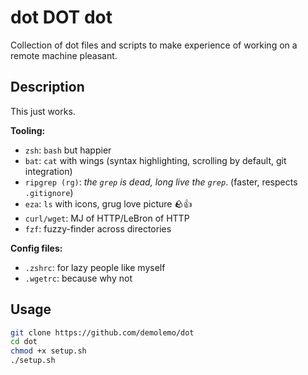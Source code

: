 # dot DOT dot
Collection of dot files and scripts to make experience of working on a remote machine pleasant.

## Description
This just works.

**Tooling:**
- `zsh`: `bash` but happier
- `bat`: `cat` with wings (syntax highlighting, scrolling by default, git integration)
- `ripgrep (rg)`: *the `grep` is dead, long live the `grep`*. (faster, respects `.gitignore`)
- `eza`: `ls` with icons, grug love picture 🪨👍
- `curl/wget`: MJ of HTTP/LeBron of HTTP
- `fzf`: fuzzy-finder across directories

**Config files:**
- `.zshrc`: for lazy people like myself
- `.wgetrc`: because why not

## Usage
```bash
git clone https://github.com/demolemo/dot
cd dot
chmod +x setup.sh
./setup.sh
```

